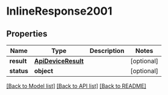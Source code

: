 # InlineResponse2001

## Properties
Name | Type | Description | Notes
------------ | ------------- | ------------- | -------------
**result** | [**ApiDeviceResult**](ApiDeviceResult.md) |  | [optional] 
**status** | **object** |  | [optional] 

[[Back to Model list]](../README.md#documentation-for-models) [[Back to API list]](../README.md#documentation-for-api-endpoints) [[Back to README]](../README.md)


